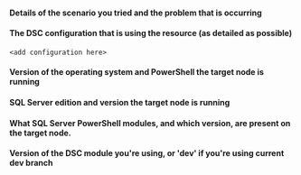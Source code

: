 <!--
    Your feedback and support is greatly appreciated, thanks for contributing!

    ISSUE TITLE:
    Please prefix the issue title with the resource name, i.e.
    'SqlSetup: Short description of my issue'

    ISSUE DESCRIPTION (this template):
    Please provide information regarding your issue under each header below.
    PLEASE KEEP THE HEADERS. Write N/A under any headers that don't apply to your issue.

    You may remove this and the other comments, but again, please keep the headers.

    Note: If you are running the old xSQLServer resource module, then please make sure
    the problem is reproducible in the new SqlServerDsc resource module.

    If you like to contribute more please feel free to read the contributing section
    at https://github.com/PowerShell/SQLServerDsc#contributing.
-->
#### Details of the scenario you tried and the problem that is occurring

#### The DSC configuration that is using the resource (as detailed as possible)
```
<add configuration here>
```

#### Version of the operating system and PowerShell the target node is running
<!--
    To help with this information, please run this command:
    Get-CimInstance -ClassName 'Win32_OperatingSystem' | ft Caption,OSArchitecture,Version,MUILanguages,{$PSVersionTable.PSVersion}
-->

#### SQL Server edition and version the target node is running
<!--
    To help with this information, please run the below commands:
    $registryPath = 'HKLM:\SOFTWARE\Microsoft\Microsoft SQL Server'
    $sqlInstance = (Get-ItemProperty -Path $registryPath).InstalledInstances
    $sqlInstance | ForEach-Object -Process {

        $instanceId = (Get-ItemProperty "$registryPath\Instance Names\SQL").$_
        (Get-ItemProperty "$registryPath\$instanceId\Setup") | fl Edition,Version, Language
    }
-->

#### What SQL Server PowerShell modules, and which version, are present on the target node.
<!--
    To help with this information, please run this command:
    Get-Module -Name '*sql*' -ListAvailable | ? Name -ne 'SqlServerDsc' | ft Name,Version,Path
-->

#### Version of the DSC module you're using, or 'dev' if you're using current dev branch
<!--
    To help with this information, please run this command:
    Get-Module -Name 'SqlServerDsc' -ListAvailable | ft Name,Version,Path
-->
